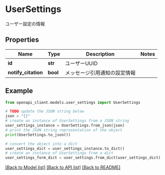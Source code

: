 # UserSettings

ユーザー設定の情報

## Properties

Name | Type | Description | Notes
------------ | ------------- | ------------- | -------------
**id** | **str** | ユーザーUUID | 
**notify_citation** | **bool** | メッセージ引用通知の設定情報 | 

## Example

```python
from openapi_client.models.user_settings import UserSettings

# TODO update the JSON string below
json = "{}"
# create an instance of UserSettings from a JSON string
user_settings_instance = UserSettings.from_json(json)
# print the JSON string representation of the object
print(UserSettings.to_json())

# convert the object into a dict
user_settings_dict = user_settings_instance.to_dict()
# create an instance of UserSettings from a dict
user_settings_form_dict = user_settings.from_dict(user_settings_dict)
```
[[Back to Model list]](../README.md#documentation-for-models) [[Back to API list]](../README.md#documentation-for-api-endpoints) [[Back to README]](../README.md)


